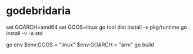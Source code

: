 # godebridaria

set GOARCH=amd64
set GOOS=linux
go tool dist install -v pkg/runtime
go install -v -a std


go env
$env:GOOS = "linux"
$env:GOARCH = "arm"
go build